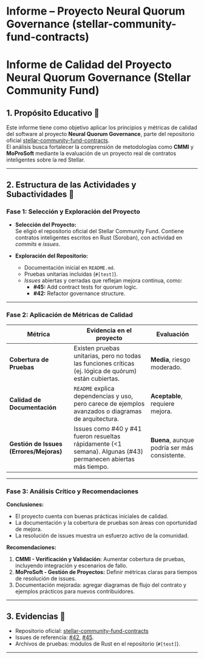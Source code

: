 

# Informe – Proyecto Neural Quorum Governance (stellar-community-fund-contracts)

# Informe de Calidad del Proyecto Neural Quorum Governance (Stellar Community Fund)

## 1. Propósito Educativo 🧠
Este informe tiene como objetivo aplicar los principios y métricas de calidad del software al proyecto **Neural Quorum Governance**, parte del repositorio oficial [stellar-community-fund-contracts](https://github.com/stellar/stellar-community-fund-contracts).  
El análisis busca fortalecer la comprensión de metodologías como **CMMI** y **MoProSoft** mediante la evaluación de un proyecto real de contratos inteligentes sobre la red Stellar.

---

## 2. Estructura de las Actividades y Subactividades 🚀

### Fase 1: Selección y Exploración del Proyecto
- **Selección del Proyecto:**  
Se eligió el repositorio oficial del Stellar Community Fund. Contiene contratos inteligentes escritos en Rust (Soroban), con actividad en *commits* e *issues*.  

- **Exploración del Repositorio:**  
  - Documentación inicial en `README.md`.  
  - Pruebas unitarias incluidas (`#[test]`).  
  - *Issues* abiertas y cerradas que reflejan mejora continua, como:  
    - **#45:** Add contract tests for quorum logic.  
    - **#42:** Refactor governance structure.  

---

### Fase 2: Aplicación de Métricas de Calidad

| Métrica | Evidencia en el proyecto | Evaluación |
|---------|--------------------------|------------|
| **Cobertura de Pruebas** | Existen pruebas unitarias, pero no todas las funciones críticas (ej. lógica de quórum) están cubiertas. | **Media**, riesgo moderado. |
| **Calidad de Documentación** | `README` explica dependencias y uso, pero carece de ejemplos avanzados o diagramas de arquitectura. | **Aceptable**, requiere mejora. |
| **Gestión de Issues (Errores/Mejoras)** | Issues como #40 y #41 fueron resueltas rápidamente (<1 semana). Algunas (#43) permanecen abiertas más tiempo. | **Buena**, aunque podría ser más consistente. |

---

### Fase 3: Análisis Crítico y Recomendaciones

**Conclusiones:**  
- El proyecto cuenta con buenas prácticas iniciales de calidad.  
- La documentación y la cobertura de pruebas son áreas con oportunidad de mejora.  
- La resolución de issues muestra un esfuerzo activo de la comunidad.  

**Recomendaciones:**  
1. **CMMI - Verificación y Validación:** Aumentar cobertura de pruebas, incluyendo integración y escenarios de fallo.  
2. **MoProSoft - Gestión de Proyectos:** Definir métricas claras para tiempos de resolución de issues.  
3. Documentación mejorada: agregar diagramas de flujo del contrato y ejemplos prácticos para nuevos contribuidores.  

---

## 3. Evidencias 📂
- Repositorio oficial: [stellar-community-fund-contracts](https://github.com/stellar/stellar-community-fund-contracts)  
- Issues de referencia: [#42](https://github.com/stellar/stellar-community-fund-contracts/issues/42), [#45](https://github.com/stellar/stellar-community-fund-contracts/issues/45).  
- Archivos de pruebas: módulos de Rust en el repositorio (`#[test]`).  

---

